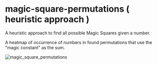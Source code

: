 # magic-square-permutations ( heuristic approach )

A heuristic approach to find all possible Magic Squares given a number.

A heatmap of occurrence of numbers in found permutations that use the "magic constant" as the sum.

![magic_square_permutations](https://github.com/ondapc/magic-square-permutations/assets/26459137/b5c3e5ff-2084-4b3c-b001-4ffef94321a1)
